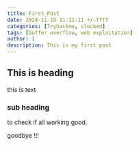 ```yaml
---
title: First_Post
date: 2024-11-10 11:11:11 +/-TTTT
categories: [Tryhackme, clocked]
tags: [buffer overflow, web exploitation] 
author: 1  
description: This is my first post   
---
```


## This is heading

this is text

### sub heading
to check if all working good.

goodbye !!!